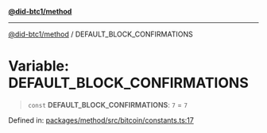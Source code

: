 [**@did-btc1/method**](../README.md)

***

[@did-btc1/method](../globals.md) / DEFAULT\_BLOCK\_CONFIRMATIONS

# Variable: DEFAULT\_BLOCK\_CONFIRMATIONS

> `const` **DEFAULT\_BLOCK\_CONFIRMATIONS**: `7` = `7`

Defined in: [packages/method/src/bitcoin/constants.ts:17](https://github.com/dcdpr/did-btc1-js/blob/4ab6f9915d95beed9bc633644c9db1539395f512/packages/method/src/bitcoin/constants.ts#L17)
